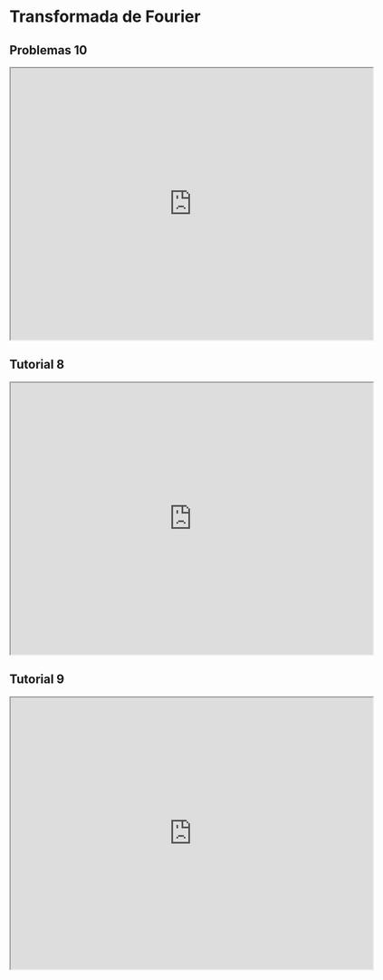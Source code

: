 # Transformada de Fourier

## Problemas 10

<iframe src="https://drive.google.com/file/d/1bs3MKLJ401pb6trQ5gQa0UGS28136Zsr/preview" width="640" height="480" allow="autoplay"></iframe>

## Tutorial 8
<iframe src="https://drive.google.com/file/d/1rws7dLEJoxgHRDRFYhYxItj192eaz0ul/preview" width="640" height="480" allow="autoplay"></iframe>

## Tutorial 9
<iframe src="https://drive.google.com/file/d/1XbcZmgZzafJacZ7iajjyEeUOJ1xRfDfY/preview" width="640" height="480" allow="autoplay"></iframe>
